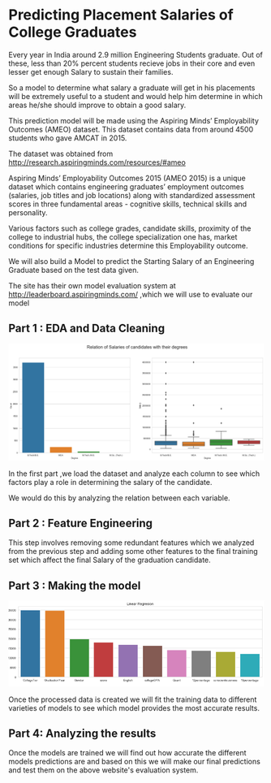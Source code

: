# Predicting Placement Salaries of College Graduates

Every year in India around 2.9 million Engineering Students graduate. Out of these, less than 20% percent students recieve jobs in their core and even lesser get enough Salary to sustain their families.

So a model to determine what salary a graduate will get in his placements will be extremely useful to a student and would help him determine in which areas he/she should improve to obtain a good salary.

This prediction model will be made using the Aspiring Minds’ Employability Outcomes (AMEO) dataset. This dataset contains data from around 4500 students who gave AMCAT in 2015.

The dataset was obtained from http://research.aspiringminds.com/resources/#ameo

Aspiring Minds’ Employability Outcomes 2015 (AMEO 2015) is a unique dataset which contains engineering graduates’ employment outcomes (salaries, job titles and job locations) along with standardized assessment scores in three fundamental areas - cognitive skills, technical skills and personality.

Various factors such as college grades, candidate skills, proximity of the college to industrial hubs, the college specialization one has, market conditions for specific industries determine this Employability outcome.

We will also build a Model to predict the Starting Salary of an Engineering Graduate based on the test data given.

The site has their own model evaluation system at http://leaderboard.aspiringminds.com/  ,which we will use to evaluate our model


## Part 1 : EDA and Data Cleaning

![Image 1](https://github.com/ApurvGude/Predicting-College-Placements/blob/master/images/index.png)

In the first part ,we load the dataset and analyze each column to see which factors play a role in determining the salary of the candidate.

We would do this by analyzing the relation between each variable.

## Part 2 : Feature Engineering

This step involves removing some redundant features which we analyzed from the previous step and adding some other features to the final training set which affect the final Salary of the graduation candidate.

## Part 3 : Making the model

![Image 2](https://github.com/ApurvGude/Predicting-College-Placements/blob/master/images/index1.png)

Once the processed data is created we will fit the training data to different varieties of models to see which model provides the most accurate results.

## Part 4: Analyzing the results

Once the models are trained we will find out how accurate the different models predictions are and based on this we will make our final predictions  and test them on the above website's evaluation system.
